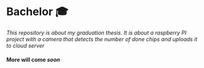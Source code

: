 # Bachelor 🎓
*This repository is about my graduation thesis. It is about a raspberry PI project with a camera that detects the number of done chips and uploads it to cloud server*


#### More will come *soon* ####
